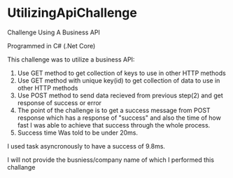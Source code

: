 # UtilizingApiChallenge
Challenge Using A Business API

Programmed in C# (.Net Core)

This challenge was to utilize a business API:
1. Use GET method to get collection of keys to use in other HTTP methods
2. Use GET method with unique key(id) to get collection of data to use in other HTTP methods
3. Use POST method to send data recieved from previous step(2) and get response of success or error
4. The point of the challenge is to get a success message from POST response which has a response of "success" and also the time of how fast I was able to achieve that success through the whole process.
5. Success time Was told to be under 20ms. 

I used task asyncronously to have a success of 9.8ms.

I will not provide the busniess/company name of which I performed this challange


